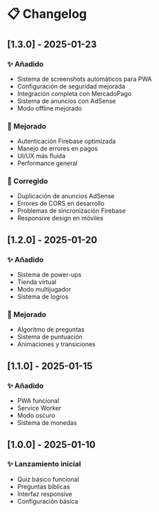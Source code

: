 # 📋 Changelog

## [1.3.0] - 2025-01-23

### ✨ Añadido
- Sistema de screenshots automáticos para PWA
- Configuración de seguridad mejorada
- Integración completa con MercadoPago
- Sistema de anuncios con AdSense
- Modo offline mejorado

### 🔧 Mejorado
- Autenticación Firebase optimizada
- Manejo de errores en pagos
- UI/UX más fluida
- Performance general

### 🐛 Corregido
- Duplicación de anuncios AdSense
- Errores de CORS en desarrollo
- Problemas de sincronización Firebase
- Responsive design en móviles

## [1.2.0] - 2025-01-20

### ✨ Añadido
- Sistema de power-ups
- Tienda virtual
- Modo multijugador
- Sistema de logros

### 🔧 Mejorado
- Algoritmo de preguntas
- Sistema de puntuación
- Animaciones y transiciones

## [1.1.0] - 2025-01-15

### ✨ Añadido
- PWA funcional
- Service Worker
- Modo oscuro
- Sistema de monedas

## [1.0.0] - 2025-01-10

### ✨ Lanzamiento inicial
- Quiz básico funcional
- Preguntas bíblicas
- Interfaz responsive
- Configuración básica